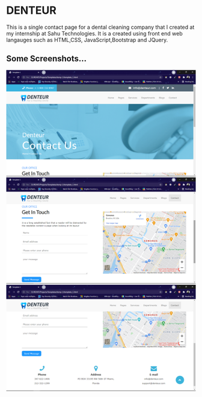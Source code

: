 # DENTEUR 

This is a single contact page for a dental cleaning company that I created at my internship at Sahu Technologies. It is a created using front end web langauges such as HTML,CSS, JavaScript,Bootstrap and JQuery. 

## Some Screenshots...

![](screenshots/Screenshot%20(103).png)
![](screenshots/Screenshot%20(104).png)
![](screenshots/Screenshot%20(105).png)
